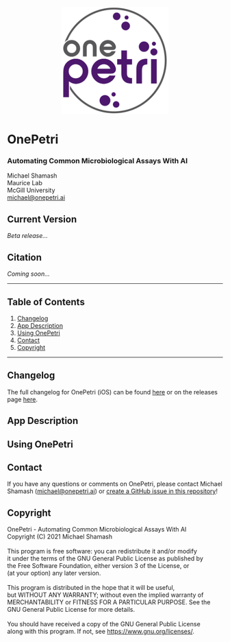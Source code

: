<p align="center"> <img src="logo.jpg" height="250" /> </p>

# OnePetri
### Automating Common Microbiological Assays With AI

Michael Shamash <br />
Maurice Lab <br />
McGill University <br />
michael@onepetri.ai

## Current Version
*Beta release...*

## Citation
*Coming soon...*

---

## Table of Contents
1. [Changelog](#changelog)
2. [App Description](#about)
3. [Using OnePetri](#use)
4. [Contact](#contact)
5. [Copyright](#copyright)


---

## Changelog <a name="changelog"></a>
The full changelog for OnePetri (iOS) can be found [here](https://onepetri.ai/changelog/) or on the releases page [here](https://github.com/mshamash/OnePetri/releases).


## App Description <a name="about"></a>


## Using OnePetri <a name="use"></a>


## Contact <a name="contact"></a>
If you have any questions or comments on OnePetri, please contact Michael Shamash (michael@onepetri.ai) or [create a GitHub issue in this repository](https://github.com/mshamash/OnePetri/issues)!

## Copyright <a name="copyright"></a>
OnePetri - Automating Common Microbiological Assays With AI <br />
Copyright (C) 2021 Michael Shamash <br />
<br />
This program is free software: you can redistribute it and/or modify <br />
it under the terms of the GNU General Public License as published by <br />
the Free Software Foundation, either version 3 of the License, or <br />
(at your option) any later version. <br />
<br />
This program is distributed in the hope that it will be useful, <br />
but WITHOUT ANY WARRANTY; without even the implied warranty of <br />
MERCHANTABILITY or FITNESS FOR A PARTICULAR PURPOSE.  See the <br />
GNU General Public License for more details. <br />
<br />
You should have received a copy of the GNU General Public License <br />
along with this program.  If not, see <https://www.gnu.org/licenses/>. <br />
